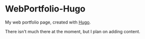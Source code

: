 # WebPortfolio-Hugo
My web portfolio page, created with [Hugo](http://gohugo.io/).

There isn't much there at the moment, but I plan on adding content.
